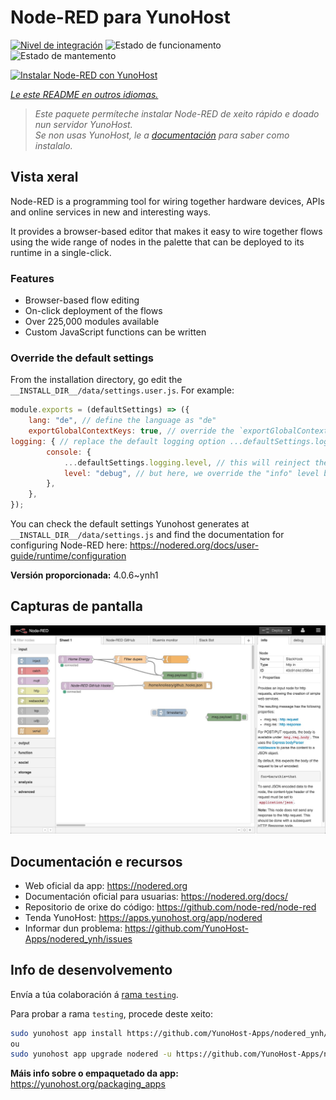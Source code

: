 <!--
NOTA: Este README foi creado automáticamente por <https://github.com/YunoHost/apps/tree/master/tools/readme_generator>
NON debe editarse manualmente.
-->

# Node-RED para YunoHost

[![Nivel de integración](https://apps.yunohost.org/badge/integration/nodered)](https://ci-apps.yunohost.org/ci/apps/nodered/)
![Estado de funcionamento](https://apps.yunohost.org/badge/state/nodered)
![Estado de mantemento](https://apps.yunohost.org/badge/maintained/nodered)

[![Instalar Node-RED con YunoHost](https://install-app.yunohost.org/install-with-yunohost.svg)](https://install-app.yunohost.org/?app=nodered)

*[Le este README en outros idiomas.](./ALL_README.md)*

> *Este paquete permíteche instalar Node-RED de xeito rápido e doado nun servidor YunoHost.*  
> *Se non usas YunoHost, le a [documentación](https://yunohost.org/install) para saber como instalalo.*

## Vista xeral

Node-RED is a programming tool for wiring together hardware devices, APIs and online services in new and interesting ways.

It provides a browser-based editor that makes it easy to wire together flows using the wide range of nodes in the palette that can be deployed to its runtime in a single-click.

### Features

- Browser-based flow editing
- On-click deployment of the flows
- Over 225,000 modules available
- Custom JavaScript functions can be written

### Override the default settings

From the installation directory, go edit the `__INSTALL_DIR__/data/settings.user.js`. For example:

```js
module.exports = (defaultSettings) => ({
    lang: "de", // define the language as "de"
    exportGlobalContextKeys: true, // override the `exportGlobalContextKeys` value
logging: { // replace the default logging option ...defaultSettings.logging, // this will reinject the default settings in logging
        console: {
            ...defaultSettings.logging.level, // this will reinject the default settings in logging.console
            level: "debug", // but here, we override the "info" level by "debug"
        },
    },
});
```

You can check the default settings Yunohost generates at `__INSTALL_DIR__/data/settings.js` and find the documentation for configuring Node-RED here: <https://nodered.org/docs/user-guide/runtime/configuration>


**Versión proporcionada:** 4.0.6~ynh1

## Capturas de pantalla

![Captura de pantalla de Node-RED](./doc/screenshots/screenshot.jpg)

## Documentación e recursos

- Web oficial da app: <https://nodered.org>
- Documentación oficial para usuarias: <https://nodered.org/docs/>
- Repositorio de orixe do código: <https://github.com/node-red/node-red>
- Tenda YunoHost: <https://apps.yunohost.org/app/nodered>
- Informar dun problema: <https://github.com/YunoHost-Apps/nodered_ynh/issues>

## Info de desenvolvemento

Envía a túa colaboración á [rama `testing`](https://github.com/YunoHost-Apps/nodered_ynh/tree/testing).

Para probar a rama `testing`, procede deste xeito:

```bash
sudo yunohost app install https://github.com/YunoHost-Apps/nodered_ynh/tree/testing --debug
ou
sudo yunohost app upgrade nodered -u https://github.com/YunoHost-Apps/nodered_ynh/tree/testing --debug
```

**Máis info sobre o empaquetado da app:** <https://yunohost.org/packaging_apps>
